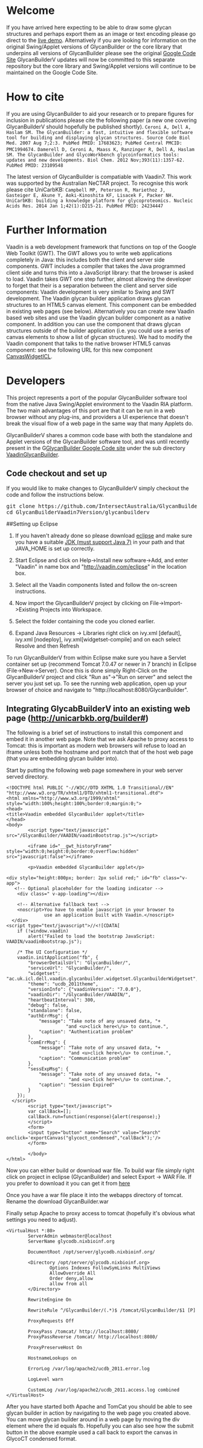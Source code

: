 # Welcome

If you have arrived here expecting to be able to draw some glycan structures and perhaps export them as an image or text encoding please go direct to the [live demo](http://unicarbkb.org/builder). Alternatively if you are looking for information on the original Swing/Applet versions of GlycanBuilder or the core library that underpins all versions of GlycanBuilder please see the original [Google Code Site](http://code.google.com/p/glycanbuilder) GlycanBuilderV updates will now be committed to this separate repository but the core library and Swing/Applet versions will continue to be maintained on the Google Code Site. 

# How to cite

If you are using GlycanBuilder to aid your research or to prepare figures for inclusion in publications please cite the following paper (a new one covering GlycanBuilderV should hopefully be published shortly).
`Ceroni A, Dell A, Haslam SM. The GlycanBuilder: a fast, intuitive and flexible software tool for building and displaying glycan structures. Source Code Biol Med. 2007 Aug 7;2:3. PubMed PMID: 17683623; PubMed Central PMCID: PMC1994674.`
`Damerell D, Ceroni A, Maass K, Ranzinger R, Dell A, Haslam SM. The GlycanBuilder and GlycoWorkbench glycoinformatics tools: updates and new developments. Biol Chem. 2012 Nov;393(11):1357-62. PubMed PMID: 23109548`

The latest version of GlycanBuilder is compatiable with Vaadin7. This work was supported by the Australian NeCTAR project. To recognise this work please cite UniCarbKB:
<code>Campbell MP, Peterson R, Mariethoz J, Gasteiger E, Akune Y, Aoki-Kinoshita KF, Lisacek F, Packer NH. UniCarbKB: building a knowledge platform for glycoproteomics. Nucleic Acids Res. 2014 Jan 1;42(1):D215-21. PubMed PMID: 24234447</code>

# Further Information

Vaadin is a web development framework that functions on top of the Google Web Toolkit (GWT). The GWT allows you to write web applications completely in Java: this includes both the client and server side components. GWT includes a compiler that takes the Java programmed client side and turns this into a JavaScript library: that the browser is asked to load. Vaadin takes GWT one step further, almost allowing the developer to forget that their is a separation between the client and server side components: Vaadin development is very similar to Swing and SWT development. The Vaadin glycan builder application draws glycan structures to an HTML5 canvas element. This component can be embedded in existing web pages (see below). Alternatively you can create new Vaadin based web sites and use the Vaadin glycan builder component as a native component. In addition you can use the component that draws glycan structures outside of the builder application (i.e. you could use a series of canvas elements to show a list of glycan structures). We had to modify the Vaadin component that talks to the native browser HTML5 canvas component: see the following URL for this new component [CanvasWidgetICL](https://bitbucket.org/daviddamerell/canvaswidgeticl).

# Developers

This project represents a port of the popular GlycanBuilder software tool from the native Java Swing/Applet environment to the Vaadin RIA platform. The two main advantages of this port are that it can be run in a web browser without any plug-ins, and providers a UI experience that doesn't break the visual flow of a web page in the same way that many Applets do.

GlycanBuilderV shares a common code base with both the standalone and Applet versions of the GlycanBuilder software tool, and was until recently present in the G[GlycanBuilder Google Code site](http://code.google.com/p/glycanbuilder) under the sub directory [VaadinGlycanBuilder](http://code.google.com/p/glycanbuilder/source/browse/#hg%2FVaadinGlycanBuilder).

## Code checkout and set up

If you would like to make changes to GlycanBuilderV simply checkout the code and follow the instructions below.
<pre>
git clone https://github.com/IntersectAustralia/GlycanBuilderVaadin7Version.git
cd GlycanBuilderVaadin7Version/glycanbuilderv
</pre>

##Setting up Eclipse

1. If you haven't already done so please download [eclipse](http://eclipse.org/downloads) and make sure you have a suitable [JDK (must support Java 7)](http://www.oracle.com/technetwork/java/javase/downloads/index.html) in your path and that JAVA_HOME is set up correctly.

2. Start Eclipse and click on Help->Install new software->Add, and enter "Vaadin" in name box and "http://vaadin.com/eclipse" in the location box.
3. Select all the Vaadin components listed and follow the on-screen instructions.
4. Now import the GlycanBuilderV project by clicking on File->Import->Existing Projects into Workspace.
5. Select the folder containing the code you cloned earlier. 
6. Expand Java Resources -> Libraries right click on ivy.xml [default], ivy.xml [nodeploy], ivy.xml[widgetset-compile] and on each select Resolve and then Refresh

To run GlycanBuilderV from within Eclipse make sure you have a Servlet container set up (recommend Tomcat 7.0.47 or newer in 7 branch) in Eclipse (File->New->Server). Once this is done simply Right-Click on the GlycanBuilderV project and click "Run as"->"Run on server" and select the server you just set up. To see the running web application, open up your browser of choice and navigate to "http://localhost:8080/GlycanBuilder".

## Integrating GlycabBuilderV into an existing web page (http://unicarbkb.org/builder#)

The following is a brief set of instructions to install this component and embed it in another web page. Note that we ask Apache to proxy access to Tomcat: this is important as modern web browsers will refuse to load an iframe unless both the hostname and port match that of the host web page (that you are embedding glycan builder into).

Start by putting the following web page somewhere in your web server served directory.
```
<!DOCTYPE html PUBLIC "-//W3C//DTD XHTML 1.0 Transitional//EN" "http://www.w3.org/TR/xhtml1/DTD/xhtml1-transitional.dtd">
<html xmlns="http://www.w3.org/1999/xhtml" style="width:100%;height:100%;border:0;margin:0;">
<head>
<title>Vaadin embedded GlycanBuilder applet</title>
</head>
<body>
        <script type="text/javascript" src="/GlycanBuilder/VAADIN/vaadinBootstrap.js"></script>

        <iframe id="__gwt_historyFrame" style="width:0;height:0;border:0;overflow:hidden" src="javascript:false"></iframe>

        <p>Vaadin embedded GlycanBuilder applet</p>

<div style="height:800px; border: 2px solid red;" id="fb" class="v-app">
   <!-- Optional placeholder for the loading indicator -->
    <div class=" v-app-loading"></div>

    <!-- Alternative fallback text -->
    <noscript>You have to enable javascript in your browser to
              use an application built with Vaadin.</noscript>
  </div>
<script type="text/javascript">//<![CDATA[
    if (!window.vaadin)
        alert("Failed to load the bootstrap JavaScript: VAADIN/vaadinBootstrap.js");

    /* The UI Configuration */
    vaadin.initApplication("fb", {
        "browserDetailsUrl": "GlycanBuilder/",
        "serviceUrl": "GlycanBuilder/",
        "widgetset": "ac.uk.icl.dell.vaadin.glycanbuilder.widgetset.GlycanbuilderWidgetset",
        "theme": "ucdb_2011theme",
        "versionInfo": {"vaadinVersion": "7.0.0"},
        "vaadinDir": "/GlycanBuilder/VAADIN/",
        "heartbeatInterval": 300,
        "debug": false,
        "standalone": false,
        "authErrMsg": {
            "message": "Take note of any unsaved data, "+
                      "and <u>click here<\/u> to continue.",
            "caption": "Authentication problem"
        },
        "comErrMsg": {
            "message": "Take note of any unsaved data, "+
                       "and <u>click here<\/u> to continue.",
            "caption": "Communication problem"
        },
        "sessExpMsg": {
            "message": "Take note of any unsaved data, "+
                       "and <u>click here<\/u> to continue.",
            "caption": "Session Expired"
        }
    });
  </script>
        <script type="text/javascript">
        var callBack=[];
        callBack.run=function(response){alert(response);}
        </script>
        <form>
        <input type="button" name="Search" value="Search" onclick='exportCanvas("glycoct_condensed","callBack");'/>
        </form>

        </body>
</html>
```

Now you can either build or download war file. 
To build war file simply right click on project in eclipse (GlycanBuilder) and select Export -> WAR File.
If you prefer to download it you can get it from [here](https://github.com/IntersectAustralia/GlycanBuilderVaadin7Version/blob/master/glycanbuilderv/downloads/GlycanBuilder12_11_2013.war)

Once you have a war file place it into the webapps directory of tomcat. Rename the download GlycanBuilder.war

Finally setup Apache to proxy access to tomcat (hopefully it's obvious what settings you need to adjust).
```
<VirtualHost *:80>
        ServerAdmin webmaster@localhost
        ServerName glycodb.nixbioinf.org

        DocumentRoot /opt/server/glycodb.nixbioinf.org/

        <Directory /opt/server/glycodb.nixbioinf.org>
                Options Indexes FollowSymLinks MultiViews
                AllowOverride All
                Order deny,allow
                allow from all 
        </Directory>

        RewriteEngine On

        RewriteRule ^/GlycanBuilder/(.*)$ /tomcat/GlycanBuilder/$1 [P]

        ProxyRequests Off

        ProxyPass /tomcat/ http://localhost:8080/
        ProxyPassReverse /tomcat/ http://localhost:8080/

        ProxyPreserveHost On

        HostnameLookups on

        ErrorLog /var/log/apache2/ucdb_2011.error.log

        LogLevel warn

        CustomLog /var/log/apache2/ucdb_2011.access.log combined
</VirtualHost>
```


After you have started both Apache and TomCat you should be able to see glycan builder in action by navigating to the web page you created above. You can move glycan builder around in a web page by moving the div element where the id equals fb. Hopefully you can also see how the submit button in the above example used a call back to export the canvas in GlycoCT condensed format.

